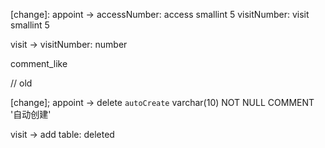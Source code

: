 [change]:
appoint ->
    accessNumber: access smallint 5
    visitNumber: visit smallint 5

visit ->
    visitNumber: number

[create]:
    error_log
    comment_like

// old

[change];
appoint ->
    delete `autoCreate` varchar(10) NOT NULL COMMENT '自动创建'

visit ->
    add table: deleted